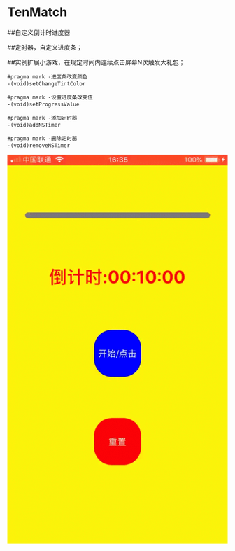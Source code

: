 # TenMatch


##自定义倒计时进度器

##定时器，自定义进度条；

##实例扩展小游戏，在规定时间内连续点击屏幕N次触发大礼包；

```objc
#pragma mark -进度条改变颜色
-(void)setChangeTintColor
```
```objc
#pragma mark -设置进度条改变值
-(void)setProgressValue
```

```objc
#pragma mark -添加定时器
-(void)addNSTimer
```

```objc
#pragma mark -删除定时器
-(void)removeNSTimer
```


![image](https://github.com/xuan6zm/TenMatch/blob/master/match.gif)
